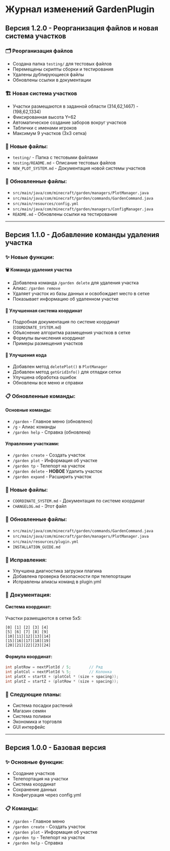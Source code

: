 # Журнал изменений GardenPlugin

## Версия 1.2.0 - Реорганизация файлов и новая система участков

### 🗂️ **Реорганизация файлов**
- Создана папка `testing/` для тестовых файлов
- Перемещены скрипты сборки и тестирования
- Удалены дублирующиеся файлы
- Обновлены ссылки в документации

### 🏗️ **Новая система участков**
- Участки размещаются в заданной области (314,62,1467) - (198,62,1334)
- Фиксированная высота Y=62
- Автоматическое создание заборов вокруг участков
- Таблички с именами игроков
- Максимум 9 участков (3x3 сетка)

### 📁 **Новые файлы:**
- `testing/` - Папка с тестовыми файлами
- `testing/README.md` - Описание тестовых файлов
- `NEW_PLOT_SYSTEM.md` - Документация новой системы участков

### 🔄 **Обновленные файлы:**
- `src/main/java/com/minecraft/garden/managers/PlotManager.java`
- `src/main/java/com/minecraft/garden/commands/GardenCommand.java`
- `src/main/resources/config.yml`
- `src/main/java/com/minecraft/garden/managers/ConfigManager.java`
- `README.md` - Обновлены ссылки на тестирование

---

## Версия 1.1.0 - Добавление команды удаления участка

### ✨ Новые функции:

#### 🗑️ **Команда удаления участка**
- Добавлена команда `/garden delete` для удаления участка
- Алиас: `/garden remove`
- Удаляет участок из базы данных и освобождает место в сетке
- Показывает информацию об удаленном участке

#### 📍 **Улучшенная система координат**
- Подробная документация по системе координат (`COORDINATE_SYSTEM.md`)
- Объяснение алгоритма размещения участков в сетке
- Формулы вычисления координат
- Примеры размещения участков

#### 🔧 **Улучшения кода**
- Добавлен метод `deletePlot()` в `PlotManager`
- Добавлен метод `getGridInfo()` для отладки сетки
- Улучшена обработка ошибок
- Обновлены все меню и справки

### 📋 **Обновленные команды:**

#### **Основные команды:**
- `/garden` - Главное меню (обновлено)
- `/g` - Алиас команды
- `/garden help` - Справка (обновлена)

#### **Управление участками:**
- `/garden create` - Создать участок
- `/garden plot` - Информация об участке
- `/garden tp` - Телепорт на участок
- `/garden delete` - **НОВОЕ** Удалить участок
- `/garden expand` - Расширить участок

### 📁 **Новые файлы:**
- `COORDINATE_SYSTEM.md` - Документация по системе координат
- `CHANGELOG.md` - Этот файл

### 🔄 **Обновленные файлы:**
- `src/main/java/com/minecraft/garden/commands/GardenCommand.java`
- `src/main/java/com/minecraft/garden/managers/PlotManager.java`
- `src/main/resources/plugin.yml`
- `INSTALLATION_GUIDE.md`

### 🐛 **Исправления:**
- Улучшена диагностика загрузки плагина
- Добавлена проверка безопасности при телепортации
- Исправлены алиасы команд в plugin.yml

### 📖 **Документация:**

#### **Система координат:**
Участки размещаются в сетке 5x5:
```
[0] [1] [2] [3] [4]
[5] [6] [7] [8] [9]
[10][11][12][13][14]
[15][16][17][18][19]
[20][21][22][23][24]
```

#### **Формула координат:**
```java
int plotRow = nextPlotId / 5;        // Ряд
int plotCol = nextPlotId % 5;        // Колонка
int plotX = startX + (plotCol * (size + spacing));
int plotZ = startZ + (plotRow * (size + spacing));
```

### 🎯 **Следующие планы:**
- Система посадки растений
- Магазин семян
- Система поливки
- Экономика и торговля
- GUI интерфейс

---

## Версия 1.0.0 - Базовая версия

### ✨ Основные функции:
- Создание участков
- Телепортация на участки
- Система координат
- Сохранение данных
- Конфигурация через config.yml

### 📋 Команды:
- `/garden` - Главное меню
- `/garden create` - Создать участок
- `/garden plot` - Информация об участке
- `/garden tp` - Телепорт на участок
- `/garden help` - Справка 